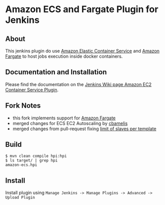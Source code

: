 # Amazon ECS and Fargate Plugin for Jenkins

## About

This jenkins plugin do use [Amazon Elastic Container Service](http://docs.aws.amazon.com/AmazonECS/latest/developerguide/Welcome.html) and [Amazon Fargate](https://aws.amazon.com/fargate/) to host jobs execution inside docker containers.

## Documentation and Installation

Please find the documentation on the [Jenkins Wiki page Amazon EC2 Container Service Plugin](https://wiki.jenkins-ci.org/display/JENKINS/Amazon+EC2+Container+Service+Plugin).

## Fork Notes

- this fork implements support for [Amazon Fargate](https://aws.amazon.com/fargate/)
- merged changes for ECS EC2 Autoscaling by [cbamelis](https://github.com/cbamelis/amazon-ecs-plugin/tree/autoscaling)
- merged changes from pull-request fixing [limit of slaves per template](https://github.com/jenkinsci/amazon-ecs-plugin/pull/48) 

## Build

```
$ mvn clean compile hpi:hpi
$ ls target/ | grep hpi
amazon-ecs.hpi
```

## Install

Install plugin using `Manage Jenkins -> Manage Plugins -> Advanced -> Upload Plugin`
